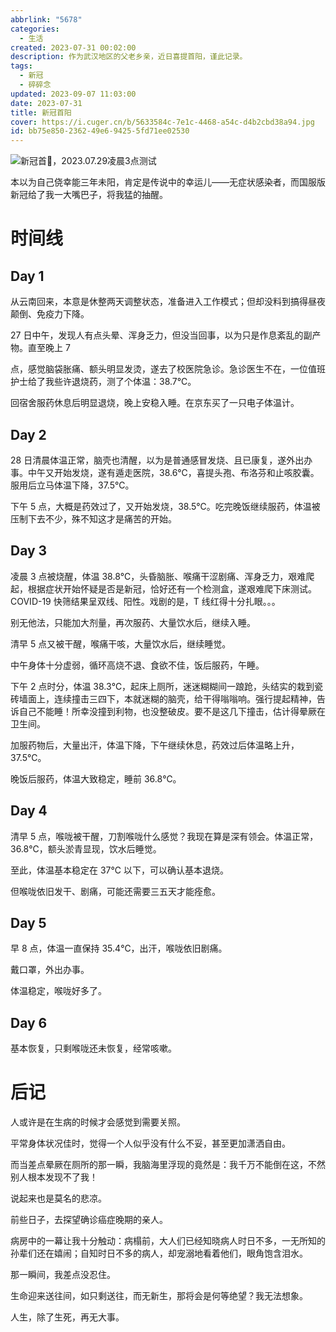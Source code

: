 ```yaml
---
abbrlink: "5678"
categories:
  - 生活
created: 2023-07-31 00:02:00
description: 作为武汉地区的父老乡亲，近日喜提首阳，谨此记录。
tags:
  - 新冠
  - 碎碎念
updated: 2023-09-07 11:03:00
date: 2023-07-31
title: 新冠首阳
cover: https://i.cuger.cn/b/5633584c-7e1c-4468-a54c-d4b2cbd38a94.jpg
id: bb75e850-2362-49e6-9425-5fd71ee02530
---
```


![新冠首🐏，2023.07.29凌晨3点测试](https://i.cuger.cn/b/ea53d9f6-e5fb-4f08-a367-c005922d8929.jpg)

本以为自己侥幸能三年未阳，肯定是传说中的幸运儿——无症状感染者，而国服版新冠给了我一大嘴巴子，将我猛的抽醒。

# 时间线

## Day 1

从云南回来，本意是休整两天调整状态，准备进入工作模式；但却没料到搞得昼夜颠倒、免疫力下降。

27 日中午，发现人有点头晕、浑身乏力，但没当回事，以为只是作息紊乱的副产物。直至晚上 7

点，感觉脑袋胀痛、额头明显发烫，遂去了校医院急诊。急诊医生不在，一位值班护士给了我些许退烧药，测了个体温：38.7℃。

回宿舍服药休息后明显退烧，晚上安稳入睡。在京东买了一只电子体温计。

## Day 2

28 日清晨体温正常，脑壳也清醒，以为是普通感冒发烧、且已康复，遂外出办事。中午又开始发烧，遂有遁走医院，38.6℃，喜提头孢、布洛芬和止咳胶囊。服用后立马体温下降，37.5℃。

下午 5 点，大概是药效过了，又开始发烧，38.5℃。吃完晚饭继续服药，体温被压制下去不少，殊不知这才是痛苦的开始。

## Day 3

凌晨 3 点被烧醒，体温 38.8℃，头昏脑胀、喉痛干涩剧痛、浑身乏力，艰难爬起，根据症状开始怀疑是否是新冠，恰好还有一个检测盒，遂艰难爬下床测试。COVID-19 快筛结果呈双线、阳性。戏剧的是，T 线红得十分扎眼。。。

别无他法，只能加大剂量，再次服药、大量饮水后，继续入睡。

清早 5 点又被干醒，喉痛干咳，大量饮水后，继续睡觉。

中午身体十分虚弱，循环高烧不退、食欲不佳，饭后服药，午睡。

下午 2 点时分，体温 38.3℃，起床上厕所，迷迷糊糊间一踉跄，头结实的栽到瓷砖墙面上，连续撞击三四下，本就迷糊的脑壳，给干得嗡嗡响。强行提起精神，告诉自己不能睡！所幸没撞到利物，也没整破皮。要不是这几下撞击，估计得晕厥在卫生间。

加服药物后，大量出汗，体温下降，下午继续休息，药效过后体温略上升，37.5℃。

晚饭后服药，体温大致稳定，睡前 36.8℃。

## Day 4

清早 5 点，喉咙被干醒，刀割喉咙什么感觉？我现在算是深有领会。体温正常，36.8℃，额头淤青显现，饮水后睡觉。

至此，体温基本稳定在 37℃ 以下，可以确认基本退烧。

但喉咙依旧发干、剧痛，可能还需要三五天才能痊愈。

## Day 5

早 8 点，体温一直保持 35.4℃，出汗，喉咙依旧剧痛。

戴口罩，外出办事。

体温稳定，喉咙好多了。

## Day 6

基本恢复，只剩喉咙还未恢复，经常咳嗽。

# 后记

人或许是在生病的时候才会感觉到需要关照。

平常身体状况佳时，觉得一个人似乎没有什么不妥，甚至更加潇洒自由。

而当差点晕厥在厕所的那一瞬，我脑海里浮现的竟然是：我千万不能倒在这，不然别人根本发现不了我！

说起来也是莫名的悲凉。

前些日子，去探望确诊癌症晚期的亲人。

病房中的一幕让我十分触动：病榻前，大人们已经知晓病人时日不多，一无所知的孙辈们还在嬉闹；自知时日不多的病人，却宠溺地看着他们，眼角饱含泪水。

那一瞬间，我差点没忍住。

生命迎来送往间，如只剩送往，而无新生，那将会是何等绝望？我无法想象。

人生，除了生死，再无大事。
